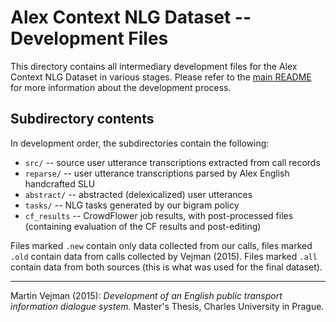 
Alex Context NLG Dataset -- Development Files
============================================

This directory contains all intermediary development files for the Alex Context NLG Dataset in
various stages. Please refer to the [main README](../README.md) for more information about the
development process.

Subdirectory contents
---------------------

In development order, the subdirectories contain the following:

* `src/` -- source user utterance transcriptions extracted from call records
* `reparse/` -- user utterance transcriptions parsed by Alex English handcrafted SLU
* `abstract/` -- abstracted (delexicalized) user utterances
* `tasks/` -- NLG tasks generated by our bigram policy
* `cf_results` -- CrowdFlower job results, with post-processed files (containing evaluation of the
    CF results and post-editing)

Files marked `.new` contain only data collected from our calls, files marked `.old` contain data
from calls collected by Vejman (2015). Files marked `.all` contain data from both sources (this is
what was used for the final dataset).

---
Martin Vejman (2015): *Development of an English public transport information dialogue system.*
    Master's Thesis, Charles University in Prague.

